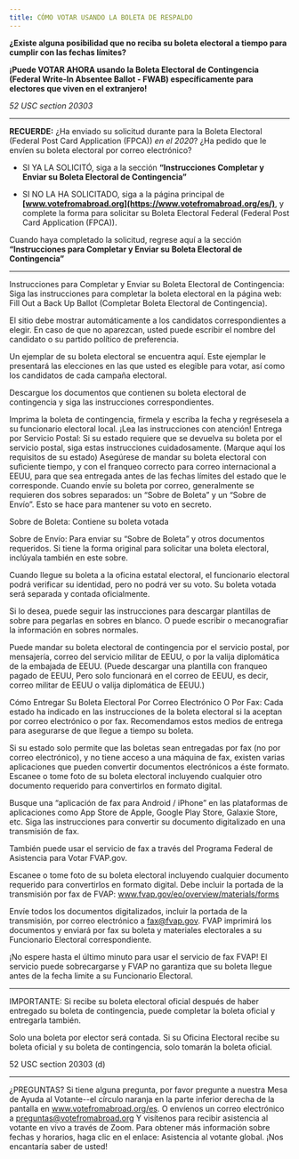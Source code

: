 ```yaml
---
title: CÓMO VOTAR USANDO LA BOLETA DE RESPALDO
---
```

**¿Existe alguna posibilidad que no reciba su boleta electoral a tiempo para cumplir con las fechas límites?**
 
**¡Puede VOTAR AHORA usando la Boleta Electoral de Contingencia (Federal Write-In Absentee Ballot - FWAB) específicamente para electores que viven en el extranjero!**
 
*52 USC section 20303*
______________________
 
**RECUERDE:** ¿Ha enviado su solicitud durante para la Boleta Electoral (Federal Post Card Application (FPCA)) *en el 2020*? ¿Ha pedido que le envíen su boleta electoral por correo electrónico?

- SI YA LA SOLICITÓ, siga a la sección **“Instrucciones Completar y Enviar su Boleta Electoral de Contingencia”**

- SI NO LA HA SOLICITADO, siga a la página principal de **[www.votefromabroad.org](https://www.votefromabroad.org/es/)**, y complete la forma para solicitar su Boleta Electoral Federal (Federal Post Card Application (FPCA)). 

Cuando haya completado la solicitud, regrese aquí a la sección **“Instrucciones para Completar y Enviar su Boleta Electoral de Contingencia”**

************************
Instrucciones para Completar y Enviar su Boleta Electoral de Contingencia:
Siga las instrucciones para completar la boleta electoral en la página web:   Fill Out a Back Up Ballot (Completar Boleta Electoral de Contingencia).


El sitio debe mostrar automáticamente a los candidatos correspondientes a elegir. En caso de que no aparezcan, usted puede escribir el nombre del candidato o su partido político de preferencia.


Un ejemplar de su boleta electoral se encuentra aquí. Este ejemplar le presentará las elecciones en las que usted es elegible para votar, así como los candidatos de cada campaña electoral.


Descargue los documentos que contienen su boleta electoral de contingencia y siga las instrucciones correspondientes.


Imprima la boleta de contingencia, fírmela y escriba la fecha y regrésesela a su funcionario electoral local. ¡Lea las instrucciones con atención!
Entrega por Servicio Postal:  Si su estado requiere que se devuelva su boleta por el servicio postal, siga estas instrucciones cuidadosamente. (Marque aquí los requisitos de su estado)
Asegúrese de mandar su boleta electoral con suficiente tiempo, y con el franqueo correcto para correo internacional a EEUU, para que sea entregada antes de las fechas límites del estado que le corresponde.
Cuando envíe su boleta por correo, generalmente se requieren dos sobres separados: un “Sobre de Boleta” y un “Sobre de Envío”. Esto se hace para mantener su voto en secreto.

Sobre de Boleta: Contiene su boleta votada 


Sobre de Envío:  Para enviar su “Sobre de Boleta” y otros documentos requeridos. Si tiene la forma original para solicitar una boleta electoral, inclúyala también en este sobre. 


Cuando llegue su boleta a la oficina estatal electoral, el funcionario electoral podrá verificar su identidad, pero no podrá ver su voto. Su boleta votada será separada y contada oficialmente.  

Si lo desea, puede seguir las instrucciones para descargar plantillas de sobre para pegarlas en sobres en blanco. O puede escribir o mecanografiar la información en sobres normales.

Puede mandar su boleta electoral de contingencia por el servicio postal, por mensajería, correo del servicio militar de EEUU, o por la valija diplomática de la embajada de EEUU. (Puede descargar una plantilla con franqueo pagado de EEUU, Pero solo funcionará en el correo de EEUU, es decir, correo militar de EEUU o valija diplomática de EEUU.)
 
Cómo Entregar Su Boleta  Electoral Por Correo Electrónico O Por Fax: Cada estado ha indicado en las instrucciones de la boleta electoral si la aceptan por correo electrónico o por fax.  Recomendamos estos medios de entrega para asegurarse de que llegue a tiempo su boleta.

Si su estado solo permite que las boletas sean entregadas por fax (no por correo electrónico), y no tiene acceso a una máquina de fax, existen varias aplicaciones que pueden convertir documentos electrónicos a éste formato. Escanee o tome foto de su boleta electoral incluyendo cualquier otro documento requerido para convertirlos en formato digital. 

Busque una “aplicación de fax para Android / iPhone” en las plataformas de aplicaciones como App Store de Apple, Google Play Store, Galaxie Store, etc. 
Siga las instrucciones para convertir su documento digitalizado en una transmisión de fax.


También puede usar el servicio de fax a través del Programa Federal de Asistencia para Votar FVAP.gov.

Escanee o tome foto de su boleta electoral incluyendo cualquier documento requerido para convertirlos en formato digital. Debe incluir la portada de la transmisión por fax de FVAP: www.fvap.gov/eo/overview/materials/forms

Envíe todos los documentos digitalizados, incluir la portada de la transmisión, por correo electrónico a fax@fvap.gov. FVAP imprimirá los documentos y enviará por fax su boleta y materiales electorales a su Funcionario Electoral correspondiente.

 ¡No espere hasta el último minuto para usar el servicio de fax FVAP! El servicio puede sobrecargarse y FVAP no garantiza que su boleta llegue antes de la fecha limite a su Funcionario Electoral.
_____________________

IMPORTANTE: Si recibe su boleta electoral oficial después de haber entregado su boleta de contingencia, puede completar la boleta oficial y entregarla también.  

Solo una boleta por elector será contada. Si su Oficina Electoral recibe su boleta oficial y su boleta de contingencia, solo tomarán la boleta oficial.

52 USC section 20303 (d)
_________________
 
¿PREGUNTAS? Si tiene alguna pregunta, por favor pregunte a nuestra Mesa de Ayuda al Votante--el círculo naranja en la parte inferior derecha de la pantalla en www.votefromabroad.org/es. O envíenos un correo electrónico a preguntas@votefromabroad.org
Y visítenos para recibir asistencia al votante en vivo a través de Zoom. Para obtener más información sobre fechas y horarios, haga clic en el enlace: Asistencia al votante global. ¡Nos encantaría saber de usted!
 


